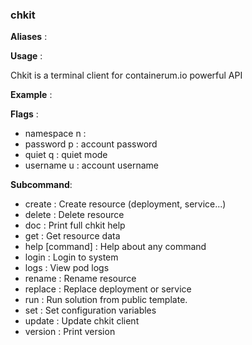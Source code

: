 
### chkit

**Aliases**   :



**Usage**     :

Chkit is a terminal client for containerum.io powerful API

**Example**   :



**Flags**     :

  + namespace n : 
  + password p : account password
  + quiet q : quiet mode
  + username u : account username
  

**Subcommand**:

  + create : Create resource (deployment, service...)
  + delete : Delete resource
  + doc : Print full chkit help
  + get : Get resource data
  + help [command] : Help about any command
  + login : Login to system
  + logs : View pod logs
  + rename : Rename resource
  + replace : Replace deployment or service
  + run : Run solution from public template.
  + set : Set configuration variables
  + update : Update chkit client
  + version : Print version
  

